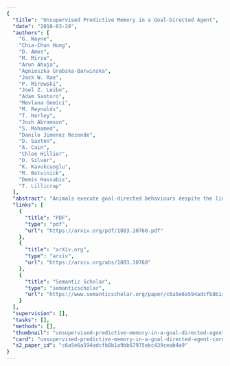 ```yaml
---
{
  "title": "Unsupervised Predictive Memory in a Goal-Directed Agent",
  "date": "2018-03-28",
  "authors": [
    "G. Wayne",
    "Chia-Chun Hung",
    "D. Amos",
    "M. Mirza",
    "Arun Ahuja",
    "Agnieszka Grabska-Barwinska",
    "Jack W. Rae",
    "P. Mirowski",
    "Joel Z. Leibo",
    "Adam Santoro",
    "Mevlana Gemici",
    "M. Reynolds",
    "T. Harley",
    "Josh Abramson",
    "S. Mohamed",
    "Danilo Jimenez Rezende",
    "D. Saxton",
    "A. Cain",
    "Chloe Hillier",
    "D. Silver",
    "K. Kavukcuoglu",
    "M. Botvinick",
    "Demis Hassabis",
    "T. Lillicrap"
  ],
  "abstract": "Animals execute goal-directed behaviours despite the limited range and scope of their sensors. To cope, they explore environments and store memories maintaining estimates of important information that is not presently available. Recently, progress has been made with artificial intelligence (AI) agents that learn to perform tasks from sensory input, even at a human level, by merging reinforcement learning (RL) algorithms with deep neural networks, and the excitement surrounding these results has led to the pursuit of related ideas as explanations of non-human animal learning. However, we demonstrate that contemporary RL algorithms struggle to solve simple tasks when enough information is concealed from the sensors of the agent, a property called \"partial observability\". An obvious requirement for handling partially observed tasks is access to extensive memory, but we show memory is not enough; it is critical that the right information be stored in the right format. We develop a model, the Memory, RL, and Inference Network (MERLIN), in which memory formation is guided by a process of predictive modeling. MERLIN facilitates the solution of tasks in 3D virtual reality environments for which partial observability is severe and memories must be maintained over long durations. Our model demonstrates a single learning agent architecture that can solve canonical behavioural tasks in psychology and neurobiology without strong simplifying assumptions about the dimensionality of sensory input or the duration of experiences.",
  "links": [
    {
      "title": "PDF",
      "type": "pdf",
      "url": "https://arxiv.org/pdf/1803.10760.pdf"
    },
    {
      "title": "arXiv.org",
      "type": "arxiv",
      "url": "https://arxiv.org/abs/1803.10760"
    },
    {
      "title": "Semantic Scholar",
      "type": "semanticscholar",
      "url": "https://www.semanticscholar.org/paper/c6a5e6a594adcfb8b1a9bb67975ebc439ceab4a9"
    }
  ],
  "supervision": [],
  "tasks": [],
  "methods": [],
  "thumbnail": "unsupervised-predictive-memory-in-a-goal-directed-agent-thumb.jpg",
  "card": "unsupervised-predictive-memory-in-a-goal-directed-agent-card.jpg",
  "s2_paper_id": "c6a5e6a594adcfb8b1a9bb67975ebc439ceab4a9"
}
---
```


